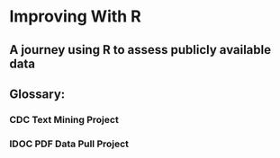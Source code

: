 # Improving With R
## A journey using R to assess publicly available data

## Glossary:
### CDC Text Mining Project
### IDOC PDF Data Pull Project
